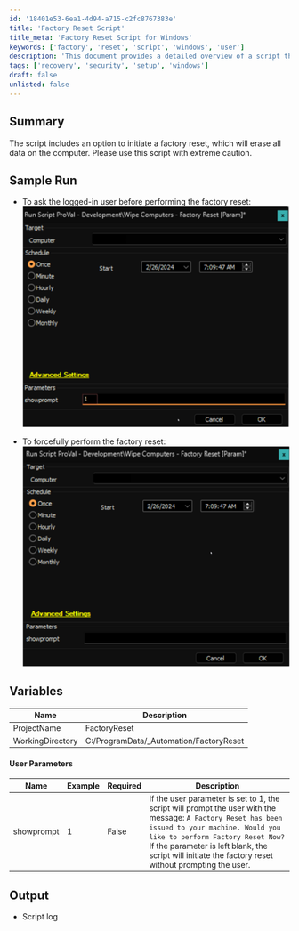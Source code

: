 ```yaml
---
id: '18401e53-6ea1-4d94-a715-c2fc8767383e'
title: 'Factory Reset Script'
title_meta: 'Factory Reset Script for Windows'
keywords: ['factory', 'reset', 'script', 'windows', 'user']
description: 'This document provides a detailed overview of a script that allows users to perform a factory reset on their Windows machine. It includes options for user prompts and forceful resets, along with variable definitions and expected outputs. Use this script with caution as it will erase all data.'
tags: ['recovery', 'security', 'setup', 'windows']
draft: false
unlisted: false
---
```


## Summary

The script includes an option to initiate a factory reset, which will erase all data on the computer. Please use this script with extreme caution.

## Sample Run

- To ask the logged-in user before performing the factory reset:  
  ![Image](../../../static/img/Wipe-Computers---Factory-Reset/image_1.png)  

- To forcefully perform the factory reset:  
  ![Image](../../../static/img/Wipe-Computers---Factory-Reset/image_2.png)  

## Variables

| Name              | Description                                     |
|-------------------|-------------------------------------------------|
| ProjectName       | FactoryReset                                    |
| WorkingDirectory   | C:/ProgramData/_Automation/FactoryReset        |

#### User Parameters

| Name        | Example | Required | Description                                                                                                                                                                                                                                         |
|-------------|---------|----------|-----------------------------------------------------------------------------------------------------------------------------------------------------------------------------------------------------------------------------------------------------|
| showprompt  | 1       | False    | If the user parameter is set to 1, the script will prompt the user with the message: `A Factory Reset has been issued to your machine. Would you like to perform Factory Reset Now?` If the parameter is left blank, the script will initiate the factory reset without prompting the user. |

## Output

- Script log

